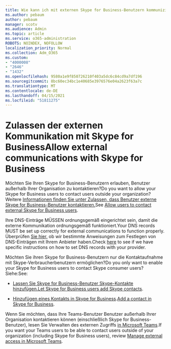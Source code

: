```yaml
---
title: Wie kann ich mit externen Skype for Business-Benutzern kommunizieren?
ms.author: pebaum
author: pebaum
manager: scotv
ms.audience: Admin
ms.topic: article
ms.service: o365-administration
ROBOTS: NOINDEX, NOFOLLOW
localization_priority: Normal
ms.collection: Adm_O365
ms.custom:
- "4000008"
- "2646"
- "1432"
ms.openlocfilehash: 9580a1e9f850726210f403a5dc6c84cd9a7df196
ms.sourcegitcommit: 8bc60ec34bc1e40685e3976576e04a2623f63a7c
ms.translationtype: MT
ms.contentlocale: de-DE
ms.lasthandoff: 04/15/2021
ms.locfileid: "51811275"
---
```

# <a name="allow-external-communications-with-skype-for-business"></a><span data-ttu-id="16aea-102">Zulassen der externen Kommunikation mit Skype for Business</span><span class="sxs-lookup"><span data-stu-id="16aea-102">Allow external communications with Skype for Business</span></span> 

<span data-ttu-id="16aea-103">Möchten Sie Ihren Skype for Business-Benutzern erlauben, Benutzer außerhalb Ihrer Organisation zu kontaktieren?</span><span class="sxs-lookup"><span data-stu-id="16aea-103">Do you want to allow your Skype for Business users to contact users outside your organization?</span></span> <span data-ttu-id="16aea-104">Weitere [Informationen finden Sie unter Zulassen, dass Benutzer externe Skype for Business-Benutzer kontaktieren.](https://docs.microsoft.com/skypeforbusiness/set-up-skype-for-business-online/allow-users-to-contact-external-skype-for-business-users)</span><span class="sxs-lookup"><span data-stu-id="16aea-104">See [Allow users to contact external Skype for Business users](https://docs.microsoft.com/skypeforbusiness/set-up-skype-for-business-online/allow-users-to-contact-external-skype-for-business-users).</span></span>

<span data-ttu-id="16aea-105">Ihre DNS-Einträge MÜSSEN ordnungsgemäß eingerichtet sein, damit die externe Kommunikation ordnungsgemäß funktioniert.</span><span class="sxs-lookup"><span data-stu-id="16aea-105">Your DNS records MUST be set up correctly for external communications to function properly.</span></span> <span data-ttu-id="16aea-106">Überprüfen [Sie hier,](https://docs.microsoft.com/microsoft-365/admin/get-help-with-domains/set-up-your-domain-host-specific-instructions) ob wir bestimmte Anweisungen zum Festlegen von DNS-Einträgen mit Ihrem Anbieter haben.</span><span class="sxs-lookup"><span data-stu-id="16aea-106">Check [here](https://docs.microsoft.com/microsoft-365/admin/get-help-with-domains/set-up-your-domain-host-specific-instructions) to see if we have specific instructions on how to set DNS records with your provider.</span></span> 

<span data-ttu-id="16aea-107">Möchten Sie ihren Skype for Business-Benutzern nur die Kontaktaufnahme mit Skype-Verbraucherbenutzern ermöglichen?</span><span class="sxs-lookup"><span data-stu-id="16aea-107">Do you only want to enable your Skype for Business users to contact Skype consumer users?</span></span> <span data-ttu-id="16aea-108">Siehe:</span><span class="sxs-lookup"><span data-stu-id="16aea-108">See:</span></span>

- <span data-ttu-id="16aea-109">[Lassen Sie Skype for Business-Benutzer Skype-Kontakte hinzufügen.](https://docs.microsoft.com/skypeforbusiness/set-up-skype-for-business-online/let-skype-for-business-users-add-skype-contacts)</span><span class="sxs-lookup"><span data-stu-id="16aea-109">[Let Skype for Business users add Skype contacts](https://docs.microsoft.com/skypeforbusiness/set-up-skype-for-business-online/let-skype-for-business-users-add-skype-contacts).</span></span> 

- <span data-ttu-id="16aea-110">[Hinzufügen eines Kontakts in Skype for Business](https://support.office.com/article/add-a-contact-in-skype-for-business-89338023-2adf-4f5c-90b6-f8b6f72fadd1).</span><span class="sxs-lookup"><span data-stu-id="16aea-110">[Add a contact in Skype for Business](https://support.office.com/article/add-a-contact-in-skype-for-business-89338023-2adf-4f5c-90b6-f8b6f72fadd1).</span></span>


<span data-ttu-id="16aea-111">Wenn Sie möchten, dass Ihre Teams-Benutzer Benutzer außerhalb Ihrer Organisation kontaktieren können (einschließlich Skype for Business-Benutzer), lesen Sie Verwalten des externen Zugriffs [in Microsoft Teams](https://docs.microsoft.com/microsoftteams/let-your-teams-users-communicate-with-other-people).</span><span class="sxs-lookup"><span data-stu-id="16aea-111">If you want your Teams users to be able to contact users outside of your organization (including Skype for Business users), review [Manage external access in Microsoft Teams](https://docs.microsoft.com/microsoftteams/let-your-teams-users-communicate-with-other-people).</span></span> 